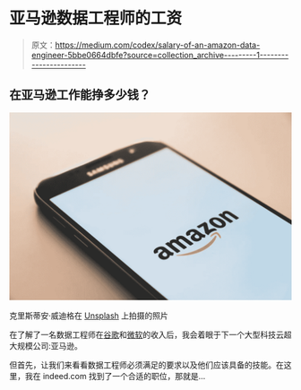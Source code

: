 # 亚马逊数据工程师的工资

> 原文：<https://medium.com/codex/salary-of-an-amazon-data-engineer-5bbe0664dbfe?source=collection_archive---------1----------------------->

## 在亚马逊工作能挣多少钱？

![](img/b0eee9841e28104de0bdb8a4fc64fc6b.png)

克里斯蒂安·威迪格在 [Unsplash](https://unsplash.com/s/photos/amazon?utm_source=unsplash&utm_medium=referral&utm_content=creditCopyText) 上拍摄的照片

在了解了一名数据工程师在[谷歌](/codex/salary-of-a-google-data-engineer-5ec72c6c9dfd)和[微软](/codex/salary-of-a-microsoft-data-engineer-c6773d13a3d5)的收入后，我会着眼于下一个大型科技云超大规模公司:亚马逊。

但首先，让我们来看看数据工程师必须满足的要求以及他们应该具备的技能。在这里，我在 indeed.com 找到了一个合适的职位，那就是…
